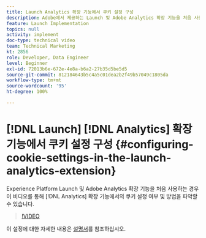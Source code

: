 ```yaml
---
title: Launch Analytics 확장 기능에서 쿠키 설정 구성
description: Adobe에서 제공하는 Launch 및 Adobe Analytics 확장 기능을 처음 사용하는 경우 이 비디오를 통해 Analytics 확장 기능에서의 쿠키 설정 여부 및 방법을 파악할 수 있습니다.
feature: Launch Implementation
topics: null
activity: implement
doc-type: technical video
team: Technical Marketing
kt: 2856
role: Developer, Data Engineer
level: Beginner
exl-id: 72013b6e-672e-4e8a-b6a2-27b35d5be5d5
source-git-commit: 812184643b5c4a5c01dea2b2f49b57049c1805da
workflow-type: tm+mt
source-wordcount: '95'
ht-degree: 100%

---
```


# [!DNL Launch] [!DNL Analytics] 확장 기능에서 쿠키 설정 구성 {#configuring-cookie-settings-in-the-launch-analytics-extension}

Experience Platform Launch 및 Adobe Analytics 확장 기능을 처음 사용하는 경우 이 비디오를 통해 [!DNL Analytics] 확장 기능에서의 쿠키 설정 여부 및 방법을 파악할 수 있습니다.

>[!VIDEO](https://video.tv.adobe.com/v/27212/?quality=12&learn=on)

이 설정에 대한 자세한 내용은 [설명서](https://docs.adobelaunch.com/extension-reference/web/adobe-analytics-extension#cookies)를 참조하십시오.
